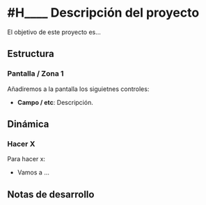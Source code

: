 # #H____ Descripción del proyecto

El objetivo de este proyecto es...

## Estructura

### Pantalla / Zona 1
Añadiremos a la pantalla los siguietnes controles:
* **Campo / etc**: Descripción.

## Dinámica

### Hacer X

Para hacer x:
* Vamos a ...

## Notas de desarrollo

